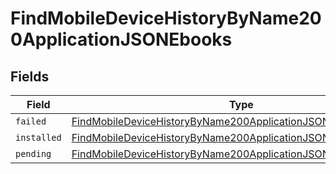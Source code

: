 # FindMobileDeviceHistoryByName200ApplicationJSONEbooks


## Fields

| Field                                                                                                                                                       | Type                                                                                                                                                        | Required                                                                                                                                                    | Description                                                                                                                                                 |
| ----------------------------------------------------------------------------------------------------------------------------------------------------------- | ----------------------------------------------------------------------------------------------------------------------------------------------------------- | ----------------------------------------------------------------------------------------------------------------------------------------------------------- | ----------------------------------------------------------------------------------------------------------------------------------------------------------- |
| `failed`                                                                                                                                                    | [FindMobileDeviceHistoryByName200ApplicationJSONEbooksFailed](../../models/operations/findmobiledevicehistorybyname200applicationjsonebooksfailed.md)[]     | :heavy_minus_sign:                                                                                                                                          | N/A                                                                                                                                                         |
| `installed`                                                                                                                                                 | [FindMobileDeviceHistoryByName200ApplicationJSONEbooksInstalled](../../models/operations/findmobiledevicehistorybyname200applicationjsonebooksinstalled.md) | :heavy_minus_sign:                                                                                                                                          | N/A                                                                                                                                                         |
| `pending`                                                                                                                                                   | [FindMobileDeviceHistoryByName200ApplicationJSONEbooksPending](../../models/operations/findmobiledevicehistorybyname200applicationjsonebookspending.md)[]   | :heavy_minus_sign:                                                                                                                                          | N/A                                                                                                                                                         |